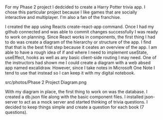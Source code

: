 For my Phase 2 project I dedcided to create a Harry Potter trivia app. I chose this particular project because I like games that are socially interactive and multiplayer. I'm also a fan of the franchise. 

I created the app using Reacts create-react-app command. Once I had my github connected and was able to commit changes successfully I was ready to work on planning. Since React works in components, the first thing I had to do was create a diagram of the hierarchy or structure of the app. I find that that is the best frist step because it ceates an overview of the app. I am able to have a rough idea of if and where I need to implement useState, useEffect, hooks as well as any basic client-side routing I may need. One of the instructors had shown me I could create a diagram with a web absed app named excalidraw. However, since I take notes in Microsoft One Note I tend to use that instead so I can keep it with my digital notebook.

src/photos/Phase 2 Project Diagram.png

With my diagram in place, the first thing to work on was the database. I created a db.json file along with the basic component files. I installed json-server to act as a mock server and started thinking of trivia questions. I decided to keep things simple and create a question for each book (7 questions).

